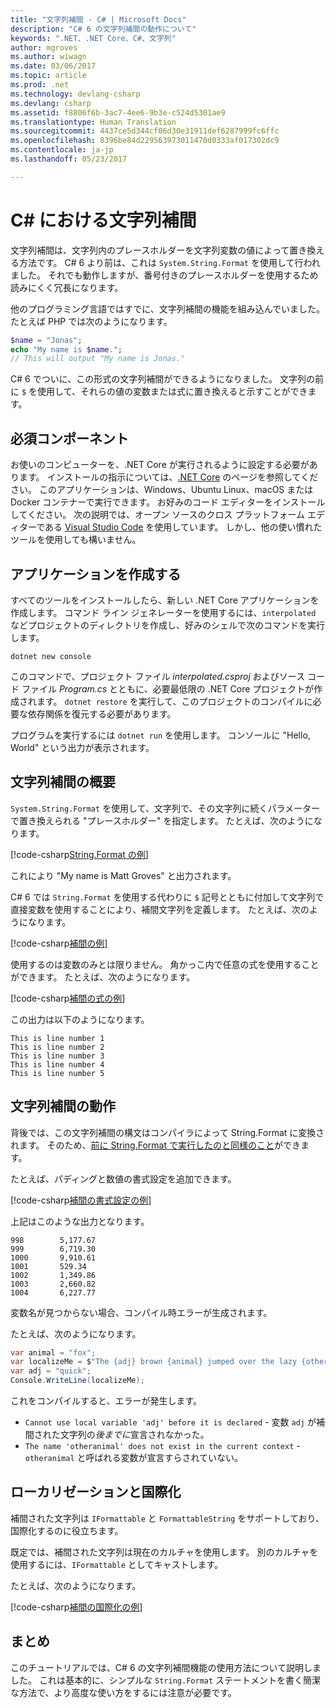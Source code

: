 ```yaml
---
title: "文字列補間 - C# | Microsoft Docs"
description: "C# 6 の文字列補間の動作について"
keywords: ".NET、.NET Core、C#、文字列"
author: mgroves
ms.author: wiwagn
ms.date: 03/06/2017
ms.topic: article
ms.prod: .net
ms.technology: devlang-csharp
ms.devlang: csharp
ms.assetid: f8806f6b-3ac7-4ee6-9b3e-c524d5301ae9
ms.translationtype: Human Translation
ms.sourcegitcommit: 4437ce5d344cf06d30e31911def6287999fc6ffc
ms.openlocfilehash: 8396be84d229563973011470d0333af017302dc9
ms.contentlocale: ja-jp
ms.lasthandoff: 05/23/2017

---
```


<a id="string-interpolation-in-c" class="xliff"></a>
# C# における文字列補間 #

文字列補間は、文字列内のプレースホルダーを文字列変数の値によって置き換える方法です。 C# 6 より前は、これは `System.String.Format` を使用して行われました。 それでも動作しますが、番号付きのプレースホルダーを使用するため読みにくく冗長になります。

他のプログラミング言語ではすでに、文字列補間の機能を組み込んでいました。 たとえば PHP では次のようになります。

```php
$name = "Jonas";
echo "My name is $name.";
// This will output "My name is Jonas."
```

C# 6 でついに、この形式の文字列補間ができるようになりました。 文字列の前に `$` を使用して、それらの値の変数または式に置き換えると示すことができます。

<a id="prerequisites" class="xliff"></a>
## 必須コンポーネント
お使いのコンピューターを、.NET Core が実行されるように設定する必要があります。 インストールの指示については、[.NET Core](https://www.microsoft.com/net/core) のページを参照してください。
このアプリケーションは、Windows、Ubuntu Linux、macOS または Docker コンテナーで実行できます。 お好みのコード エディターをインストールしてください。 次の説明では、オープン ソースのクロス プラットフォーム エディターである [Visual Studio Code](https://code.visualstudio.com/) を使用しています。 しかし、他の使い慣れたツールを使用しても構いません。

<a id="create-the-application" class="xliff"></a>
## アプリケーションを作成する

すべてのツールをインストールしたら、新しい .NET Core アプリケーションを作成します。 コマンド ライン ジェネレーターを使用するには、`interpolated` などプロジェクトのディレクトリを作成し、好みのシェルで次のコマンドを実行します。

```
dotnet new console
```

このコマンドで、プロジェクト ファイル *interpolated.csproj* およびソース コード ファイル *Program.cs* とともに、必要最低限の .NET Core プロジェクトが作成されます。 `dotnet restore` を実行して、このプロジェクトのコンパイルに必要な依存関係を復元する必要があります。

プログラムを実行するには `dotnet run` を使用します。 コンソールに "Hello, World" という出力が表示されます。

<a id="intro-to-string-interpolation" class="xliff"></a>
## 文字列補間の概要

`System.String.Format` を使用して、文字列で、その文字列に続くパラメーターで置き換えられる "プレースホルダー" を指定します。 たとえば、次のようになります。

[!code-csharp[String.Format の例](../../../samples/snippets/csharp/new-in-6/string-interpolation.cs#StringFormatExample)]  

これにより "My name is Matt Groves" と出力されます。

C# 6 では `String.Format` を使用する代わりに `$` 記号とともに付加して文字列で直接変数を使用することにより、補間文字列を定義します。 たとえば、次のようになります。

[!code-csharp[補間の例](../../../samples/snippets/csharp/new-in-6/string-interpolation.cs#InterpolationExample)]  

使用するのは変数のみとは限りません。 角かっこ内で任意の式を使用することができます。 たとえば、次のようになります。

[!code-csharp[補間の式の例](../../../samples/snippets/csharp/new-in-6/string-interpolation.cs#InterpolationExpressionExample)]  

この出力は以下のようになります。

```
This is line number 1
This is line number 2
This is line number 3
This is line number 4
This is line number 5
```

<a id="how-string-interpolation-works" class="xliff"></a>
## 文字列補間の動作

背後では、この文字列補間の構文はコンパイラによって String.Format に変換されます。 そのため、[前に String.Format で実行したのと同様のこと](https://msdn.microsoft.com/en-us/library/dwhawy9k(v=vs.110).aspx)ができます。

たとえば、パディングと数値の書式設定を追加できます。

[!code-csharp[補間の書式設定の例](../../../samples/snippets/csharp/new-in-6/string-interpolation.cs#InterpolationFormattingExample)]  

上記はこのような出力となります。

```
998        5,177.67
999        6,719.30
1000       9,910.61
1001       529.34
1002       1,349.86
1003       2,660.82
1004       6,227.77
```

変数名が見つからない場合、コンパイル時エラーが生成されます。

たとえば、次のようになります。

```csharp
var animal = "fox";
var localizeMe = $"The {adj} brown {animal} jumped over the lazy {otheranimal}";
var adj = "quick";
Console.WriteLine(localizeMe);
```

これをコンパイルすると、エラーが発生します。
 
* `Cannot use local variable 'adj' before it is declared` - 変数 `adj` が補間された文字列の*後までに*宣言されなかった。
* `The name 'otheranimal' does not exist in the current context` - `otheranimal` と呼ばれる変数が宣言すらされていない。

<a id="localization-and-internationalization" class="xliff"></a>
## ローカリゼーションと国際化

補間された文字列は `IFormattable` と `FormattableString` をサポートしており、国際化するのに役立ちます。

既定では、補間された文字列は現在のカルチャを使用します。 別のカルチャを使用するには、`IFormattable` としてキャストします。

たとえば、次のようになります。

[!code-csharp[補間の国際化の例](../../../samples/snippets/csharp/new-in-6/string-interpolation.cs#InterpolationInternationalizationExample)]  

<a id="conclusion" class="xliff"></a>
## まとめ 

このチュートリアルでは、C# 6 の文字列補間機能の使用方法について説明しました。 これは基本的に、シンプルな `String.Format` ステートメントを書く簡潔な方法で、より高度な使い方をするには注意が必要です。


